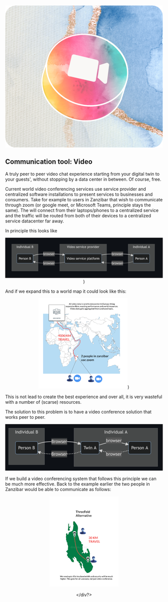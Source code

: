 ![comnunication tool video](./img/camera.png)

## Communication tool: Video

A truly peer to peer video chat experience starting from your digital twin to your guests', without stopping by a data center in between. Of course, free.

Current world video conferencing services use service provider and centralized software installations to present services to businesses and consumers.  Take for example to users in Zanzibar that wish to communicate through zoom (or google meet, or Microsoft Teams, principle stays the same).  The will connect from their laptops/phones to a centralized service and the traffic will be routed from both of their devices to a centralized service datacenter far away.

In principle this looks like

<div style="text-align: center;">

![alt text](../capabilities/img/videoconferencing_cental.png))

</div>


And if we expand this to a world map it could look like this:
<!--
Needs better quality picture.  Have to find original slide
-->
<div style="text-align: center;">

![alt text](../capabilities/img/videoconference_central-1.png))

</div>

This is not lead to create the best experience and over all, it is very wasteful with a number of (scarse) resources.

The solution to this problem is to have a video conference solution that works peer to peer.

<div style="text-align: center;">

![](../capabilities/img/videoconference_decentral.png)

</div>
If we build a video conferencing system that follows this principle we can be much more effective.  Back to the example earlier the two people in Zanzibar would be able to communicate as follows:

<div style="text-align: center;">

![](../capabilities/img/videoconference_central-2.png)

</div?>